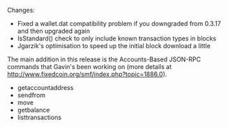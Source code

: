 Changes:
* Fixed a wallet.dat compatibility problem if you downgraded from 0.3.17 and then upgraded again
* IsStandard() check to only include known transaction types in blocks
* Jgarzik's optimisation to speed up the initial block download a little

The main addition in this release is the Accounts-Based JSON-RPC commands that Gavin's been working on (more details at http://www.fixedcoin.org/smf/index.php?topic=1886.0).  
* getaccountaddress
* sendfrom
* move
* getbalance
* listtransactions
